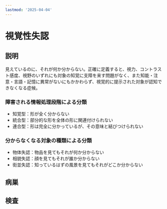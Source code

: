 ```yaml
---
lastmod: '2025-04-04'
---
```


# 視覚性失認

## 説明

見えているのに、それが何か分からない。正確に定義すると、視力、コントラスト感度、視野のいずれにも対象の知覚に支障を来す問題がなく、また知能・注意・言語・記憶に異常がないにもかかわらず、視覚的に提示された対象が認知できなくなる症候。

### 障害される情報処理段階による分類

- 知覚型：形が全く分からない
- 統合型：部分的な形を全体の形に関連付けられない
- 連合型：形は完全に分かっているが、その意味と結びつけられない

### 分からなくなる対象の種類による分類

- 物体失認：物品を見てもそれが何か分からない
- 相貌失認：顔を見てもそれが誰か分からない
- 街並失認：知っているはずの風景を見てもそれがどこか分からない

## 病巣

## 検査
